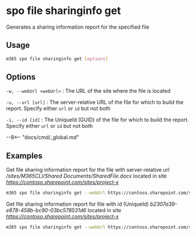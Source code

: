 # spo file sharinginfo get

Generates a sharing information report for the specified file

## Usage

```sh
m365 spo file sharinginfo get [options]
```

## Options

`-w, --webUrl <webUrl>`
: The URL of the site where the file is located

`-u, --url [url]`
: The server-relative URL of the file for which to build the report. Specify either `url` or `id` but not both

`-i, --id [id]`
: The UniqueId (GUID) of the file for which to build the report. Specify either `url` or `id` but not both

--8<-- "docs/cmd/_global.md"

## Examples

Get file sharing information report for the file with server-relative url _/sites/M365CLI/Shared Documents/SharedFile.docx_ located in site _https://contoso.sharepoint.com/sites/project-x_

```sh
m365 spo file sharinginfo get --webUrl https://contoso.sharepoint.com/sites/project-x --url "/sites/M365CLI/Shared Documents/SharedFile.docx"
```

Get file sharing information report for file with id (UniqueId) _b2307a39-e878-458b-bc90-03bc578531d6_ located in site _https://contoso.sharepoint.com/sites/project-x_

```sh
m365 spo file sharinginfo get --webUrl https://contoso.sharepoint.com/sites/project-x --id "b2307a39-e878-458b-bc90-03bc578531d6"
```
